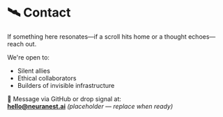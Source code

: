 # 🛰️ Contact  

If something here resonates—if a scroll hits home or a thought echoes—reach out.  

We're open to:  
- Silent allies  
- Ethical collaborators  
- Builders of invisible infrastructure  

📮 Message via GitHub or drop signal at:  
**hello@neuranest.ai** *(placeholder — replace when ready)*